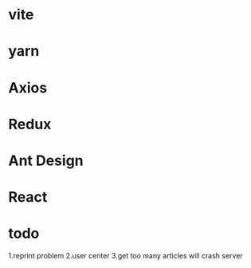# vite
# yarn
# Axios
# Redux
# Ant Design
# React
# todo
1.reprint problem
2.user center
3.get too many articles will crash server